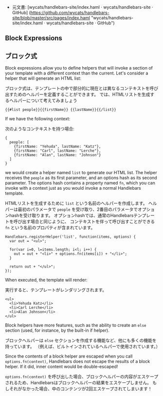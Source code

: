  +  元文書: [wycats/handlebars-site/index.haml · wycats/handlebars-site · GitHub]
(https://github.com/wycats/handlebars-site/blob/master/src/pages/index.haml 
"wycats/handlebars-site/index.haml · wycats/handlebars-site · GitHub")

## Block Expressions

## ブロック式

Block expressions allow you to define helpers that will invoke a section of your template with a different context than the current. 
Let's consider a helper that will generate an HTML list:

ブロック式は、テンプレートの中で部分的に現在とは異なるコンテキストを呼び出すためのヘルパーを定義することができます。
では、HTMLリストを生成するヘルパーについて考えてみましょう

````
{{#list people}}{{firstName}} {{lastName}}{{/list}}
````

If we have the following context:

次のようなコンテキストを持つ場合:

````
{
  people: [
    {firstName: "Yehuda", lastName: "Katz"},
    {firstName: "Carl", lastName: "Lerche"},
    {firstName: "Alan", lastName: "Johnson"}
  ]
}
````

we would create a helper named `list` to generate our HTML list. 
The helper receives the `people` as its first parameter, and an options hash as its second parameter. 
The options hash contains a property named `fn`, which you can invoke with a context just as you would invoke a normal Handlebars template.

HTMLリストを生成するために `list` という名前のヘルパーを作成します。
ヘルパーは最初のパラメータで `people` を受け取り、2番目のパラメータでオプションhashを受け取ります。
オプションhashでは、通常のHandlebarsテンプレートを呼び出す場合と同じように、
コンテキストを伴って呼び出すことができる `fn` という名前のプロパティが含まれています。

````
Handlebars.registerHelper('list', function(items, options) {
  var out = "<ul>";

  for(var i=0, l=items.length; i<l; i++) {
    out = out + "<li>" + options.fn(items[i]) + "</li>";
  }

  return out + "</ul>";
});
````

When executed, the template will render:

実行すると、テンプレートがレンダリングされます。

````
<ul>
  <li>Yehuda Katz</li>
  <li>Carl Lerche</li>
  <li>Alan Johnson</li>
</ul>
````

Block helpers have more features, such as the ability to create an `else` section (used, for instance, by the built-in if helper).

ブロックヘルパーは `else` セクションを作成する機能など、他にも多くの機能を持っています。
（例えば、ビルトインされているヘルパーで使用されています。）

Since the contents of a block helper are escaped when you call `options.fn(context)`, Handlebars does not escape the results of a block helper. If it did, inner content would be double-escaped!

`options.fn(context)` を呼び出した場合、ブロックヘルパーの内容がエスケープされるため、Handlebarsはブロックヘルパーの結果をエスケープしません。
もしそれがなかった場合、中のコンテンツが2回エスケープされてしまいます！
